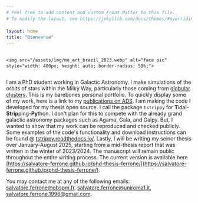 ```yaml
---
# Feel free to add content and custom Front Matter to this file.
# To modify the layout, see https://jekyllrb.com/docs/themes/#overriding-theme-defaults

layout: home
title: "Bienvenue"
---
```




<div style="display: flex; justify-content: center; align-items: center;">

    <img src="/assets/img/me_art_brazil_2023.webp" alt="face pic" style="width: 400px; height: auto; border-radius: 50%;">

</div>

I am a PhD student working in Galactic Astronomy. I make simulations of the orbits of stars within the Milky Way, particularly those coming from [globular clusters](https://en.wikipedia.org/wiki/Globular_cluster). This is my barebones personal portfolio. To quickly display some of my work, here is a link to my [publications on ADS](https://ui.adsabs.harvard.edu/search/fq=%7B!type%3Daqp%20v%3D%24fq_database%7D&fq_database=(database%3Aastronomy%20OR%20database%3Aphysics)&p_=0&q=%20author%3A%22Ferrone%2C%20Salvatore%22&sort=date%20desc%2C%20bibcode%20desc). I am making the code I developed for my thesis open source. I call the package `tstrippy` for **T**idal-**Strip**ping-**Py**thon. I don't plan for this to compete with the already grand galactic astronomy packages such as Agama, Gala, and Galpy. But, I wanted to show that my work can be reproduced and checked publicly. Some examples of the code's functionality and download instructions can be found @ [tstrippy.readthedocs.io/](https://tstrippy.readthedocs.io/en/latest/). Lastly, I will be writing my seinor thesis over January-August 2025, starting from a mid-thesis report that was written in the winter of 2023/2024. The manuscript will remain public throughout the entire writing process. The current version is available here [https://salvatore-ferrone.github.io/phd-thesis-ferrone/](https://salvatore-ferrone.github.io/phd-thesis-ferrone/). 

You may contact me at any of the following emails: salvatore.ferrone@obspm.fr, salvatore.ferrone@uniroma1.it, salvatore.ferrone.1996@gmail.com.



